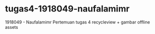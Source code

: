 # tugas4-1918049-naufalamimr
1918049 - Naufalamimr Pertemuan tugas 4 recycleview + gambar offline assets
